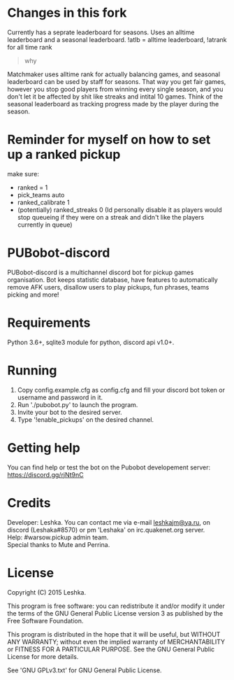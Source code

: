 # Changes in this fork

Currently has a seprate leaderboard for seasons. Uses an alltime leaderboard and a seasonal leaderboard. !atlb = alltime leaderboard, !atrank for all time rank

> why

Matchmaker uses alltime rank for actually balancing games, and seasonal leaderboard can be used by staff for seasons. That way you get fair games, however you stop good players from winning every single season, and you don't let it be affected by shit like streaks and intital 10 games. Think of the seasonal leaderboard as tracking progress made by the player during the season.

# Reminder for myself on how to set up a ranked pickup

make sure:
 - ranked = 1
 - pick_teams auto
 - ranked_calibrate 1
 - (potentially) ranked_streaks 0 (Id personally disable it as players would stop queueing if they were on a streak and didn't like the players currently in queue)

# PUBobot-discord
PUBobot-discord is a multichannel discord bot for pickup games organisation.
Bot keeps statistic database, have features to automatically remove AFK users, disallow users to play pickups, fun phrases, teams picking and more!

# Requirements
Python 3.6+, sqlite3 module for python, discord api v1.0+.

# Running
1. Copy config.example.cfg as config.cfg and fill your discord bot token or username and password in it.
2. Run './pubobot.py' to launch the program.
3. Invite your bot to the desired server.
4. Type '!enable_pickups' on the desired channel.

# Getting help
You can find help or test the bot on the Pubobot developement server: https://discord.gg/rjNt9nC

# Credits
Developer: Leshka. You can contact me via e-mail leshkajm@ya.ru, on discord (Leshaka#8570) or pm 'Leshaka' on irc.quakenet.org server.   
Help: #warsow.pickup admin team.   
Special thanks to Mute and Perrina.

# License
Copyright (C) 2015 Leshka.

This program is free software: you can redistribute it and/or modify
it under the terms of the GNU General Public License version 3 as published by
the Free Software Foundation.

This program is distributed in the hope that it will be useful,
but WITHOUT ANY WARRANTY; without even the implied warranty of
MERCHANTABILITY or FITNESS FOR A PARTICULAR PURPOSE.  See the
GNU General Public License for more details.

See 'GNU GPLv3.txt' for GNU General Public License.

